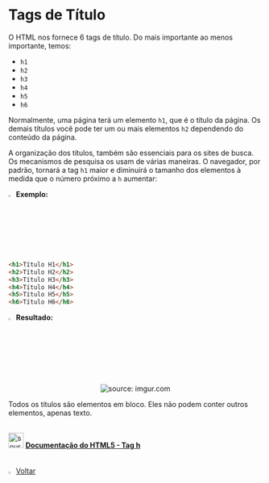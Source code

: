 <h1>Tags de Título</h1>



O HTML nos fornece 6 tags de título. Do mais importante ao menos importante, temos:

- `h1`
- `h2`
- `h3`
- `h4`
- `h5`
- `h6`

Normalmente, uma página terá um elemento `h1`, que é o título da página. Os demais títulos você pode ter um ou mais elementos `h2` dependendo do conteúdo da página.

A organização dos títulos, também são essenciais para os sites de busca. Os mecanismos de pesquisa os usam de várias maneiras. O navegador, por padrão, tornará a tag `h1` maior e diminuirá o tamanho dos elementos à medida que o número próximo a `h` aumentar:

<img src="https://i.imgur.com/O5NjoiA.png" title="source: imgur.com" width="3%"/>**Exemplo:**

```html
<h1>Título H1</h1>
<h2>Título H2</h2>
<h3>Título H3</h3>
<h4>Título H4</h4>
<h5>Título H5</h5>
<h6>Título H6</h6>
```

<img src="https://i.imgur.com/3HPZ0By.png" title="source: imgur.com" width="3%"/>**Resultado:**

<div align="center"><img src="https://i.imgur.com/q1jVc7c.png" title="source: imgur.com" /></div>



Todos os títulos são elementos em bloco. Eles não podem conter outros elementos, apenas texto.

<br />

<div align="left"><img src="https://i.imgur.com/WDbGBIA.png" title="source: imgur.com" width="30px"/> <a href="https://www.w3schools.com/tags/tag_hn.asp" target="_blank"><b>Documentação do HTML5 - Tag h</b></a></div>

<br />

<br />	

<div align="left"><a href="../README.md"><img src="https://i.imgur.com/XMgF3gl.png" title="source: imgur.com" width="3%"/>Voltar</a></div>